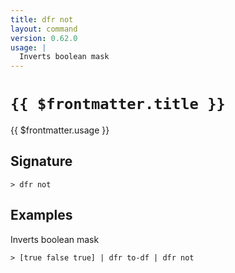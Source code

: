 ```yaml
---
title: dfr not
layout: command
version: 0.62.0
usage: |
  Inverts boolean mask
---
```


# `{{ $frontmatter.title }}`

<div style='white-space: pre-wrap;'>{{ $frontmatter.usage }}</div>

## Signature

```> dfr not ```

## Examples

Inverts boolean mask
```shell
> [true false true] | dfr to-df | dfr not
```
